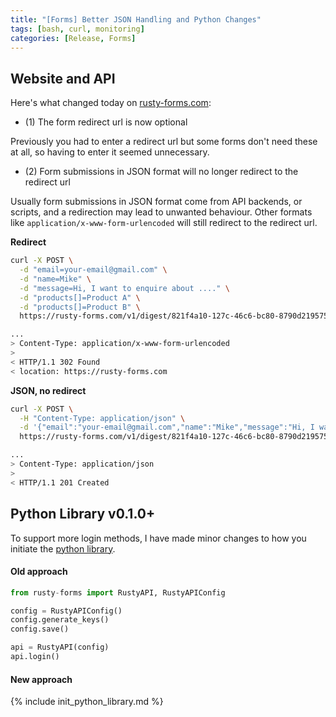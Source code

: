 ```yaml
---
title: "[Forms] Better JSON Handling and Python Changes"
tags: [bash, curl, monitoring]
categories: [Release, Forms]
---
```


## Website and API

Here's what changed today on [rusty-forms.com](https://rusty-forms.com):

- (1) The form redirect url is now optional

Previously you had to enter a redirect url but some forms don't need these at all, so having to enter it seemed unnecessary.

- (2) Form submissions in JSON format will no longer redirect to the redirect url

Usually form submissions in JSON format come from API backends, or scripts, and a redirection may lead to unwanted behaviour. Other formats like `application/x-www-form-urlencoded` will still redirect to the redirect url.

**Redirect**

```bash
curl -X POST \
  -d "email=your-email@gmail.com" \
  -d "name=Mike" \
  -d "message=Hi, I want to enquire about ...." \
  -d "products[]=Product A" \
  -d "products[]=Product B" \
  https://rusty-forms.com/v1/digest/821f4a10-127c-46c6-bc80-8790d219575a -v

...
> Content-Type: application/x-www-form-urlencoded
>
< HTTP/1.1 302 Found
< location: https://rusty-forms.com
```

**JSON, no redirect**

```bash
curl -X POST \
  -H "Content-Type: application/json" \
  -d '{"email":"your-email@gmail.com","name":"Mike","message":"Hi, I want to enquire about ....","products":["Product A","Product B"]}' \
  https://rusty-forms.com/v1/digest/821f4a10-127c-46c6-bc80-8790d219575a -v

...
> Content-Type: application/json
>
< HTTP/1.1 201 Created
```

## Python Library v0.1.0+

To support more login methods, I have made minor changes to how you initiate the [python library](/posts/new-python-library/).

#### Old approach

```python
from rusty-forms import RustyAPI, RustyAPIConfig

config = RustyAPIConfig()
config.generate_keys()
config.save()

api = RustyAPI(config)
api.login()
```

#### New approach

{% include init_python_library.md %}